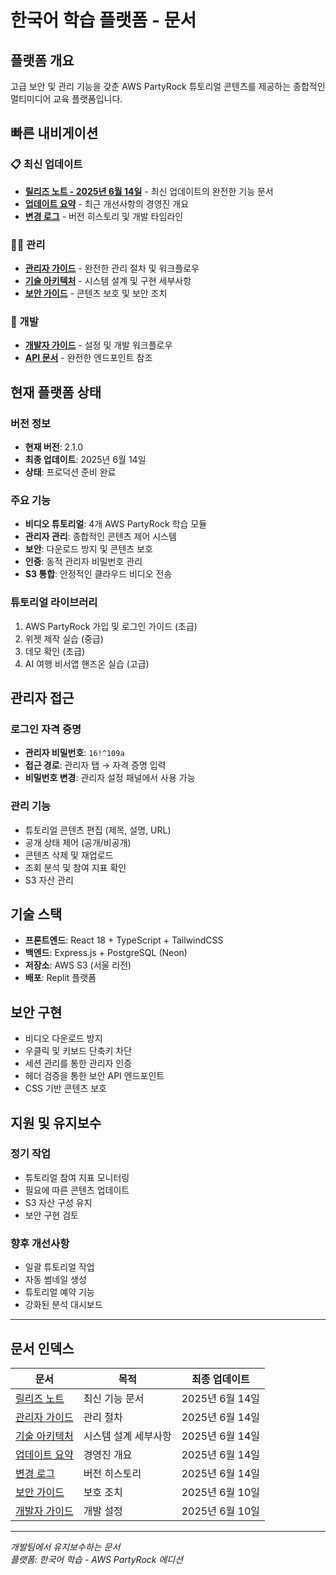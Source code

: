 # 한국어 학습 플랫폼 - 문서

## 플랫폼 개요
고급 보안 및 관리 기능을 갖춘 AWS PartyRock 튜토리얼 콘텐츠를 제공하는 종합적인 멀티미디어 교육 플랫폼입니다.

## 빠른 내비게이션

### 📋 최신 업데이트
- **[릴리즈 노트 - 2025년 6월 14일](RELEASE_NOTES_2025-06-14.md)** - 최신 업데이트의 완전한 기능 문서
- **[업데이트 요약](UPDATE_SUMMARY_2025-06-14.md)** - 최근 개선사항의 경영진 개요
- **[변경 로그](CHANGELOG.md)** - 버전 히스토리 및 개발 타임라인

### 👨‍💼 관리
- **[관리자 가이드](ADMIN_GUIDE.md)** - 완전한 관리 절차 및 워크플로우
- **[기술 아키텍처](TECHNICAL_ARCHITECTURE.md)** - 시스템 설계 및 구현 세부사항
- **[보안 가이드](SECURITY_GUIDE.md)** - 콘텐츠 보호 및 보안 조치

### 🚀 개발
- **[개발자 가이드](DEVELOPER_GUIDE.md)** - 설정 및 개발 워크플로우
- **[API 문서](API_DOCUMENTATION.md)** - 완전한 엔드포인트 참조

## 현재 플랫폼 상태

### 버전 정보
- **현재 버전**: 2.1.0
- **최종 업데이트**: 2025년 6월 14일
- **상태**: 프로덕션 준비 완료

### 주요 기능
- **비디오 튜토리얼**: 4개 AWS PartyRock 학습 모듈
- **관리자 관리**: 종합적인 콘텐츠 제어 시스템
- **보안**: 다운로드 방지 및 콘텐츠 보호
- **인증**: 동적 관리자 비밀번호 관리
- **S3 통합**: 안정적인 클라우드 비디오 전송

### 튜토리얼 라이브러리
1. AWS PartyRock 가입 및 로그인 가이드 (초급)
2. 위젯 제작 실습 (중급)
3. 데모 확인 (초급)
4. AI 여행 비서앱 핸즈온 실습 (고급)

## 관리자 접근

### 로그인 자격 증명
- **관리자 비밀번호**: `16!^109a`
- **접근 경로**: 관리자 탭 → 자격 증명 입력
- **비밀번호 변경**: 관리자 설정 패널에서 사용 가능

### 관리 기능
- 튜토리얼 콘텐츠 편집 (제목, 설명, URL)
- 공개 상태 제어 (공개/비공개)
- 콘텐츠 삭제 및 재업로드
- 조회 분석 및 참여 지표 확인
- S3 자산 관리

## 기술 스택
- **프론트엔드**: React 18 + TypeScript + TailwindCSS
- **백엔드**: Express.js + PostgreSQL (Neon)
- **저장소**: AWS S3 (서울 리전)
- **배포**: Replit 플랫폼

## 보안 구현
- 비디오 다운로드 방지
- 우클릭 및 키보드 단축키 차단
- 세션 관리를 통한 관리자 인증
- 헤더 검증을 통한 보안 API 엔드포인트
- CSS 기반 콘텐츠 보호

## 지원 및 유지보수

### 정기 작업
- 튜토리얼 참여 지표 모니터링
- 필요에 따른 콘텐츠 업데이트
- S3 자산 구성 유지
- 보안 구현 검토

### 향후 개선사항
- 일괄 튜토리얼 작업
- 자동 썸네일 생성
- 튜토리얼 예약 기능
- 강화된 분석 대시보드

---

## 문서 인덱스

| 문서 | 목적 | 최종 업데이트 |
|------|------|---------------|
| [릴리즈 노트](RELEASE_NOTES_2025-06-14.md) | 최신 기능 문서 | 2025년 6월 14일 |
| [관리자 가이드](ADMIN_GUIDE.md) | 관리 절차 | 2025년 6월 14일 |
| [기술 아키텍처](TECHNICAL_ARCHITECTURE.md) | 시스템 설계 세부사항 | 2025년 6월 14일 |
| [업데이트 요약](UPDATE_SUMMARY_2025-06-14.md) | 경영진 개요 | 2025년 6월 14일 |
| [변경 로그](CHANGELOG.md) | 버전 히스토리 | 2025년 6월 14일 |
| [보안 가이드](SECURITY_GUIDE.md) | 보호 조치 | 2025년 6월 10일 |
| [개발자 가이드](DEVELOPER_GUIDE.md) | 개발 설정 | 2025년 6월 10일 |

---
*개발팀에서 유지보수하는 문서*  
*플랫폼: 한국어 학습 - AWS PartyRock 에디션*